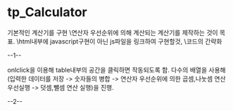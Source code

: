 # tp_Calculator

기본적인 계산기를 구현   \연산자 우선순위에 의해 계산되는 계산기를 제작하는 것이 목표.   \html내부에 javascript구현이 아닌 js파일을 링크하여 구현할것,   \코드의 간략화

--1--

 onlclick을 이용해 table내부의 공간을 클릭하면 작동되도록 함.
 다수의 배열을 사용해 (입력한 데이터를 저장 -> 숫자들의 병합 -> 연산자 우선순위에 의한 곱셈,나눗셈 연산 우선실행 -> 덧셈,뺄셈 연산 실행)을 진행.

--2--


